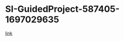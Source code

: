 # SI-GuidedProject-587405-1697029635
[link](file:///C:/Users/Evleen/Downloads/Vesperr/Vesperr/index.html)

